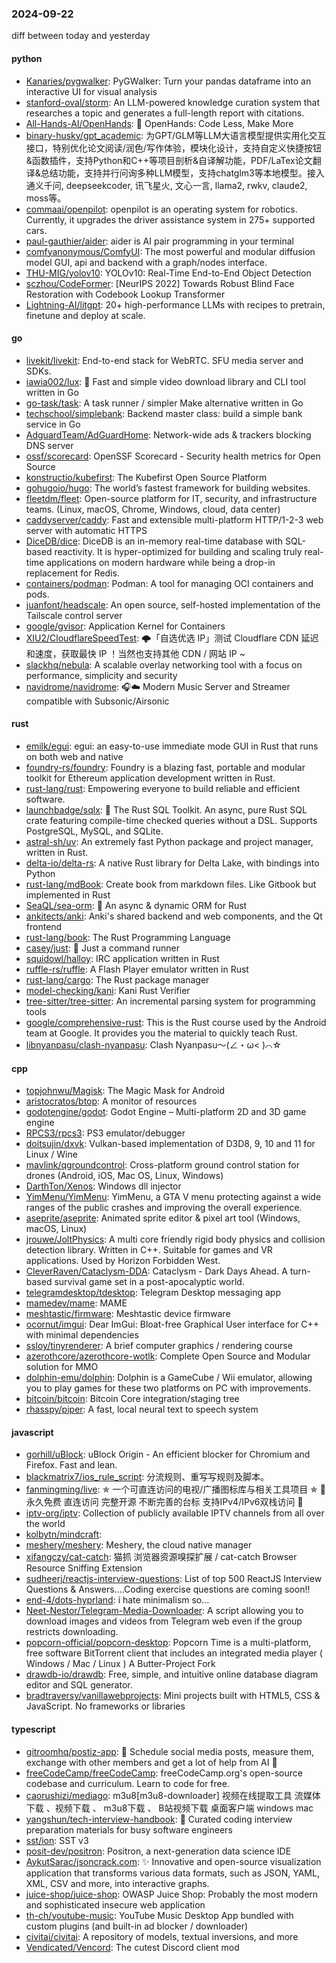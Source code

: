 ### 2024-09-22
diff between today and yesterday

#### python
* [Kanaries/pygwalker](https://github.com/Kanaries/pygwalker): PyGWalker: Turn your pandas dataframe into an interactive UI for visual analysis
* [stanford-oval/storm](https://github.com/stanford-oval/storm): An LLM-powered knowledge curation system that researches a topic and generates a full-length report with citations.
* [All-Hands-AI/OpenHands](https://github.com/All-Hands-AI/OpenHands): 🙌 OpenHands: Code Less, Make More
* [binary-husky/gpt_academic](https://github.com/binary-husky/gpt_academic): 为GPT/GLM等LLM大语言模型提供实用化交互接口，特别优化论文阅读/润色/写作体验，模块化设计，支持自定义快捷按钮&函数插件，支持Python和C++等项目剖析&自译解功能，PDF/LaTex论文翻译&总结功能，支持并行问询多种LLM模型，支持chatglm3等本地模型。接入通义千问, deepseekcoder, 讯飞星火, 文心一言, llama2, rwkv, claude2, moss等。
* [commaai/openpilot](https://github.com/commaai/openpilot): openpilot is an operating system for robotics. Currently, it upgrades the driver assistance system in 275+ supported cars.
* [paul-gauthier/aider](https://github.com/paul-gauthier/aider): aider is AI pair programming in your terminal
* [comfyanonymous/ComfyUI](https://github.com/comfyanonymous/ComfyUI): The most powerful and modular diffusion model GUI, api and backend with a graph/nodes interface.
* [THU-MIG/yolov10](https://github.com/THU-MIG/yolov10): YOLOv10: Real-Time End-to-End Object Detection
* [sczhou/CodeFormer](https://github.com/sczhou/CodeFormer): [NeurIPS 2022] Towards Robust Blind Face Restoration with Codebook Lookup Transformer
* [Lightning-AI/litgpt](https://github.com/Lightning-AI/litgpt): 20+ high-performance LLMs with recipes to pretrain, finetune and deploy at scale.

#### go
* [livekit/livekit](https://github.com/livekit/livekit): End-to-end stack for WebRTC. SFU media server and SDKs.
* [iawia002/lux](https://github.com/iawia002/lux): 👾 Fast and simple video download library and CLI tool written in Go
* [go-task/task](https://github.com/go-task/task): A task runner / simpler Make alternative written in Go
* [techschool/simplebank](https://github.com/techschool/simplebank): Backend master class: build a simple bank service in Go
* [AdguardTeam/AdGuardHome](https://github.com/AdguardTeam/AdGuardHome): Network-wide ads & trackers blocking DNS server
* [ossf/scorecard](https://github.com/ossf/scorecard): OpenSSF Scorecard - Security health metrics for Open Source
* [konstructio/kubefirst](https://github.com/konstructio/kubefirst): The Kubefirst Open Source Platform
* [gohugoio/hugo](https://github.com/gohugoio/hugo): The world’s fastest framework for building websites.
* [fleetdm/fleet](https://github.com/fleetdm/fleet): Open-source platform for IT, security, and infrastructure teams. (Linux, macOS, Chrome, Windows, cloud, data center)
* [caddyserver/caddy](https://github.com/caddyserver/caddy): Fast and extensible multi-platform HTTP/1-2-3 web server with automatic HTTPS
* [DiceDB/dice](https://github.com/DiceDB/dice): DiceDB is an in-memory real-time database with SQL-based reactivity. It is hyper-optimized for building and scaling truly real-time applications on modern hardware while being a drop-in replacement for Redis.
* [containers/podman](https://github.com/containers/podman): Podman: A tool for managing OCI containers and pods.
* [juanfont/headscale](https://github.com/juanfont/headscale): An open source, self-hosted implementation of the Tailscale control server
* [google/gvisor](https://github.com/google/gvisor): Application Kernel for Containers
* [XIU2/CloudflareSpeedTest](https://github.com/XIU2/CloudflareSpeedTest): 🌩「自选优选 IP」测试 Cloudflare CDN 延迟和速度，获取最快 IP ！当然也支持其他 CDN / 网站 IP ~
* [slackhq/nebula](https://github.com/slackhq/nebula): A scalable overlay networking tool with a focus on performance, simplicity and security
* [navidrome/navidrome](https://github.com/navidrome/navidrome): 🎧☁️ Modern Music Server and Streamer compatible with Subsonic/Airsonic

#### rust
* [emilk/egui](https://github.com/emilk/egui): egui: an easy-to-use immediate mode GUI in Rust that runs on both web and native
* [foundry-rs/foundry](https://github.com/foundry-rs/foundry): Foundry is a blazing fast, portable and modular toolkit for Ethereum application development written in Rust.
* [rust-lang/rust](https://github.com/rust-lang/rust): Empowering everyone to build reliable and efficient software.
* [launchbadge/sqlx](https://github.com/launchbadge/sqlx): 🧰 The Rust SQL Toolkit. An async, pure Rust SQL crate featuring compile-time checked queries without a DSL. Supports PostgreSQL, MySQL, and SQLite.
* [astral-sh/uv](https://github.com/astral-sh/uv): An extremely fast Python package and project manager, written in Rust.
* [delta-io/delta-rs](https://github.com/delta-io/delta-rs): A native Rust library for Delta Lake, with bindings into Python
* [rust-lang/mdBook](https://github.com/rust-lang/mdBook): Create book from markdown files. Like Gitbook but implemented in Rust
* [SeaQL/sea-orm](https://github.com/SeaQL/sea-orm): 🐚 An async & dynamic ORM for Rust
* [ankitects/anki](https://github.com/ankitects/anki): Anki's shared backend and web components, and the Qt frontend
* [rust-lang/book](https://github.com/rust-lang/book): The Rust Programming Language
* [casey/just](https://github.com/casey/just): 🤖 Just a command runner
* [squidowl/halloy](https://github.com/squidowl/halloy): IRC application written in Rust
* [ruffle-rs/ruffle](https://github.com/ruffle-rs/ruffle): A Flash Player emulator written in Rust
* [rust-lang/cargo](https://github.com/rust-lang/cargo): The Rust package manager
* [model-checking/kani](https://github.com/model-checking/kani): Kani Rust Verifier
* [tree-sitter/tree-sitter](https://github.com/tree-sitter/tree-sitter): An incremental parsing system for programming tools
* [google/comprehensive-rust](https://github.com/google/comprehensive-rust): This is the Rust course used by the Android team at Google. It provides you the material to quickly teach Rust.
* [libnyanpasu/clash-nyanpasu](https://github.com/libnyanpasu/clash-nyanpasu): Clash Nyanpasu～(∠・ω< )⌒☆​

#### cpp
* [topjohnwu/Magisk](https://github.com/topjohnwu/Magisk): The Magic Mask for Android
* [aristocratos/btop](https://github.com/aristocratos/btop): A monitor of resources
* [godotengine/godot](https://github.com/godotengine/godot): Godot Engine – Multi-platform 2D and 3D game engine
* [RPCS3/rpcs3](https://github.com/RPCS3/rpcs3): PS3 emulator/debugger
* [doitsujin/dxvk](https://github.com/doitsujin/dxvk): Vulkan-based implementation of D3D8, 9, 10 and 11 for Linux / Wine
* [mavlink/qgroundcontrol](https://github.com/mavlink/qgroundcontrol): Cross-platform ground control station for drones (Android, iOS, Mac OS, Linux, Windows)
* [DarthTon/Xenos](https://github.com/DarthTon/Xenos): Windows dll injector
* [YimMenu/YimMenu](https://github.com/YimMenu/YimMenu): YimMenu, a GTA V menu protecting against a wide ranges of the public crashes and improving the overall experience.
* [aseprite/aseprite](https://github.com/aseprite/aseprite): Animated sprite editor & pixel art tool (Windows, macOS, Linux)
* [jrouwe/JoltPhysics](https://github.com/jrouwe/JoltPhysics): A multi core friendly rigid body physics and collision detection library. Written in C++. Suitable for games and VR applications. Used by Horizon Forbidden West.
* [CleverRaven/Cataclysm-DDA](https://github.com/CleverRaven/Cataclysm-DDA): Cataclysm - Dark Days Ahead. A turn-based survival game set in a post-apocalyptic world.
* [telegramdesktop/tdesktop](https://github.com/telegramdesktop/tdesktop): Telegram Desktop messaging app
* [mamedev/mame](https://github.com/mamedev/mame): MAME
* [meshtastic/firmware](https://github.com/meshtastic/firmware): Meshtastic device firmware
* [ocornut/imgui](https://github.com/ocornut/imgui): Dear ImGui: Bloat-free Graphical User interface for C++ with minimal dependencies
* [ssloy/tinyrenderer](https://github.com/ssloy/tinyrenderer): A brief computer graphics / rendering course
* [azerothcore/azerothcore-wotlk](https://github.com/azerothcore/azerothcore-wotlk): Complete Open Source and Modular solution for MMO
* [dolphin-emu/dolphin](https://github.com/dolphin-emu/dolphin): Dolphin is a GameCube / Wii emulator, allowing you to play games for these two platforms on PC with improvements.
* [bitcoin/bitcoin](https://github.com/bitcoin/bitcoin): Bitcoin Core integration/staging tree
* [rhasspy/piper](https://github.com/rhasspy/piper): A fast, local neural text to speech system

#### javascript
* [gorhill/uBlock](https://github.com/gorhill/uBlock): uBlock Origin - An efficient blocker for Chromium and Firefox. Fast and lean.
* [blackmatrix7/ios_rule_script](https://github.com/blackmatrix7/ios_rule_script): 分流规则、重写写规则及脚本。
* [fanmingming/live](https://github.com/fanmingming/live): ✯ 一个可直连访问的电视/广播图标库与相关工具项目 ✯ 🔕 永久免费 直连访问 完整开源 不断完善的台标 支持IPv4/IPv6双栈访问 🔕
* [iptv-org/iptv](https://github.com/iptv-org/iptv): Collection of publicly available IPTV channels from all over the world
* [kolbytn/mindcraft](https://github.com/kolbytn/mindcraft): 
* [meshery/meshery](https://github.com/meshery/meshery): Meshery, the cloud native manager
* [xifangczy/cat-catch](https://github.com/xifangczy/cat-catch): 猫抓 浏览器资源嗅探扩展 / cat-catch Browser Resource Sniffing Extension
* [sudheerj/reactjs-interview-questions](https://github.com/sudheerj/reactjs-interview-questions): List of top 500 ReactJS Interview Questions & Answers....Coding exercise questions are coming soon!!
* [end-4/dots-hyprland](https://github.com/end-4/dots-hyprland): i hate minimalism so...
* [Neet-Nestor/Telegram-Media-Downloader](https://github.com/Neet-Nestor/Telegram-Media-Downloader): A script allowing you to download images and videos from Telegram web even if the group restricts downloading.
* [popcorn-official/popcorn-desktop](https://github.com/popcorn-official/popcorn-desktop): Popcorn Time is a multi-platform, free software BitTorrent client that includes an integrated media player ( Windows / Mac / Linux ) A Butter-Project Fork
* [drawdb-io/drawdb](https://github.com/drawdb-io/drawdb): Free, simple, and intuitive online database diagram editor and SQL generator.
* [bradtraversy/vanillawebprojects](https://github.com/bradtraversy/vanillawebprojects): Mini projects built with HTML5, CSS & JavaScript. No frameworks or libraries

#### typescript
* [gitroomhq/postiz-app](https://github.com/gitroomhq/postiz-app): 📨 Schedule social media posts, measure them, exchange with other members and get a lot of help from AI 🚀
* [freeCodeCamp/freeCodeCamp](https://github.com/freeCodeCamp/freeCodeCamp): freeCodeCamp.org's open-source codebase and curriculum. Learn to code for free.
* [caorushizi/mediago](https://github.com/caorushizi/mediago): m3u8[m3u8-downloader] 视频在线提取工具 流媒体下载 、视频下载 、 m3u8下载 、 B站视频下载 桌面客户端 windows mac
* [yangshun/tech-interview-handbook](https://github.com/yangshun/tech-interview-handbook): 💯 Curated coding interview preparation materials for busy software engineers
* [sst/ion](https://github.com/sst/ion): SST v3
* [posit-dev/positron](https://github.com/posit-dev/positron): Positron, a next-generation data science IDE
* [AykutSarac/jsoncrack.com](https://github.com/AykutSarac/jsoncrack.com): ✨ Innovative and open-source visualization application that transforms various data formats, such as JSON, YAML, XML, CSV and more, into interactive graphs.
* [juice-shop/juice-shop](https://github.com/juice-shop/juice-shop): OWASP Juice Shop: Probably the most modern and sophisticated insecure web application
* [th-ch/youtube-music](https://github.com/th-ch/youtube-music): YouTube Music Desktop App bundled with custom plugins (and built-in ad blocker / downloader)
* [civitai/civitai](https://github.com/civitai/civitai): A repository of models, textual inversions, and more
* [Vendicated/Vencord](https://github.com/Vendicated/Vencord): The cutest Discord client mod
